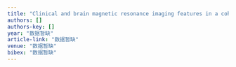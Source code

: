 ```yaml
---
title: "Clinical and brain magnetic resonance imaging features in a cohort of Chinese patients with Kearns-Sayre syndrome"
authors: []
authors-key: []
year: "数据暂缺"
article-link: "数据暂缺"
venue: "数据暂缺"
bibex: "数据暂缺"
---
```

